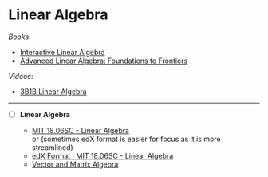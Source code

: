 # Linear Algebra

_Books_:

- [Interactive Linear Algebra](https://textbooks.math.gatech.edu/ila/index.html)
- [Advanced Linear Algebra: Foundations to Frontiers](https://www.cs.utexas.edu/~flame/laff/alaff/ALAFF.html)

_Videos_:

- [3B1B Linear Algebra](https://www.3blue1brown.com/topics/linear-algebra)

---

- [ ] **Linear Algebra**

  - [MIT 18.06SC - Linear Algebra](https://ocw.mit.edu/courses/18-06sc-linear-algebra-fall-2011/) \
     or (sometimes edX format is easier for focus as it is more streamlined)
  - [edX Format : MIT 18.06SC - Linear Algebra](https://openlearninglibrary.mit.edu/courses/course-v1:OCW+18.06SC+2T2019/course/)
  - [Vector and Matrix Algebra](https://www.complexityexplorer.org/courses/56-vector-and-matrix-algebra/segments/4192?summary)
